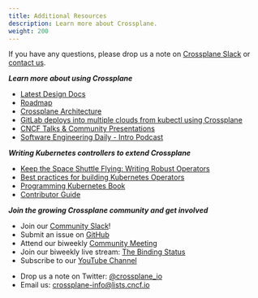 ```yaml
---
title: Additional Resources
description: Learn more about Crossplane.
weight: 200
---
```



If you have any questions, please drop us a note on [Crossplane Slack][join-crossplane-slack] or [contact us][contact-us].

***Learn more about using Crossplane***
 - [Latest Design Docs](https://github.com/crossplane/crossplane/tree/main/design)
 - [Roadmap](https://github.com/crossplane/crossplane/blob/main/ROADMAP.md)
 - [Crossplane Architecture](https://docs.google.com/document/d/1whncqdUeU2cATGEJhHvzXWC9xdK29Er45NJeoemxebo/edit?usp=sharing)
 - [GitLab deploys into multiple clouds from kubectl using Crossplane](https://about.gitlab.com/2019/05/20/gitlab-first-deployed-kubernetes-api-to-multiple-clouds/)
 - [CNCF Talks & Community Presentations](https://www.youtube.com/playlist?list=PL510POnNVaaZJj9OG6PbgsZvgYbhwJRyE)
 - [Software Engineering Daily - Intro Podcast](https://softwareengineeringdaily.com/2019/01/02/crossplane-multicloud-control-plane-with-bassam-tabbara/)

***Writing Kubernetes controllers to extend Crossplane***
 - [Keep the Space Shuttle Flying: Writing Robust Operators](https://www.youtube.com/watch?v=uf97lOApOv8)
 - [Best practices for building Kubernetes Operators](https://cloud.google.com/blog/products/containers-kubernetes/best-practices-for-building-kubernetes-operators-and-stateful-apps)
 - [Programming Kubernetes Book](https://www.oreilly.com/library/view/programming-kubernetes/9781492047094/)
 - [Contributor Guide](https://github.com/crossplane/crossplane/blob/main/CONTRIBUTING.md)

***Join the growing Crossplane community and get involved***
- Join our [Community Slack](https://slack.crossplane.io/)!
- Submit an issue on [GitHub](https://github.com/crossplane/crossplane)
- Attend our biweekly [Community Meeting](https://github.com/crossplane/crossplane#get-involved)
- Join our biweekly live stream: [The Binding Status](https://github.com/crossplane/tbs)
- Subscribe to our [YouTube Channel](https://www.youtube.com/channel/UC19FgzMBMqBro361HbE46Fw)
<!-- vale Crossplane.Spelling = NO -->
- Drop us a note on Twitter: [@crossplane_io](https://twitter.com/crossplane_io)
- Email us: [crossplane-info@lists.cncf.io](mailto:crossplane-info@lists.cncf.io)
<!-- vale Crossplane.Spelling = YES -->

<!-- Named links -->

[join-crossplane-slack]: https://slack.crossplane.io
[contact-us]: https://github.com/crossplane/crossplane#contact
